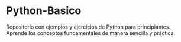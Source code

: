 # Python-Basico
Repositorio con ejemplos y ejercicios de Python para principiantes. Aprende los conceptos fundamentales de manera sencilla y práctica.
